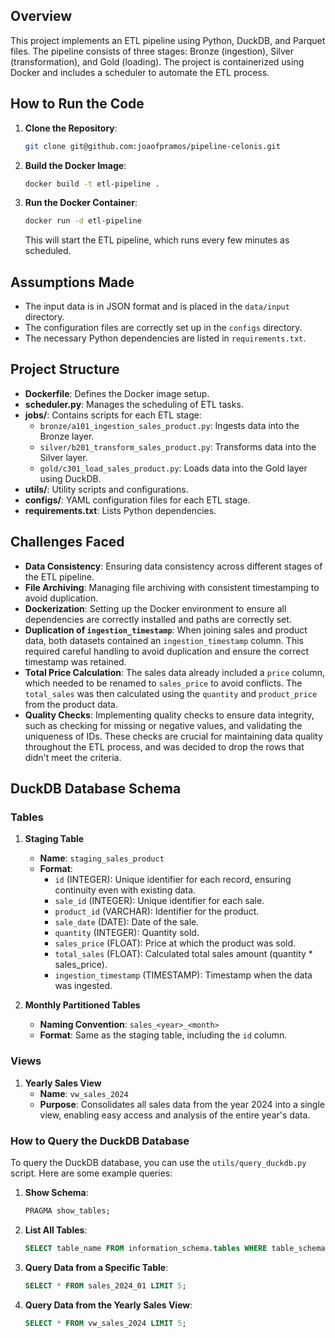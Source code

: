 ## Overview

This project implements an ETL pipeline using Python, DuckDB, and Parquet files. The pipeline consists of three stages: Bronze (ingestion), Silver (transformation), and Gold (loading). The project is containerized using Docker and includes a scheduler to automate the ETL process.

## How to Run the Code

1. **Clone the Repository**:
   ```bash
   git clone git@github.com:joaofpramos/pipeline-celonis.git
   ```

2. **Build the Docker Image**:
   ```bash
   docker build -t etl-pipeline .
   ```

3. **Run the Docker Container**:
   ```bash
   docker run -d etl-pipeline
   ```

   This will start the ETL pipeline, which runs every few minutes as scheduled.

## Assumptions Made

- The input data is in JSON format and is placed in the `data/input` directory.
- The configuration files are correctly set up in the `configs` directory.
- The necessary Python dependencies are listed in `requirements.txt`.

## Project Structure

- **Dockerfile**: Defines the Docker image setup.
- **scheduler.py**: Manages the scheduling of ETL tasks.
- **jobs/**: Contains scripts for each ETL stage:
  - `bronze/a101_ingestion_sales_product.py`: Ingests data into the Bronze layer.
  - `silver/b201_transform_sales_product.py`: Transforms data into the Silver layer.
  - `gold/c301_load_sales_product.py`: Loads data into the Gold layer using DuckDB.
- **utils/**: Utility scripts and configurations.
- **configs/**: YAML configuration files for each ETL stage.
- **requirements.txt**: Lists Python dependencies.

## Challenges Faced

- **Data Consistency**: Ensuring data consistency across different stages of the ETL pipeline.
- **File Archiving**: Managing file archiving with consistent timestamping to avoid duplication.
- **Dockerization**: Setting up the Docker environment to ensure all dependencies are correctly installed and paths are correctly set.
- **Duplication of `ingestion_timestamp`**: When joining sales and product data, both datasets contained an `ingestion_timestamp` column. This required careful handling to avoid duplication and ensure the correct timestamp was retained.
- **Total Price Calculation**: The sales data already included a `price` column, which needed to be renamed to `sales_price` to avoid conflicts. The `total_sales` was then calculated using the `quantity` and `product_price` from the product data.
- **Quality Checks**: Implementing quality checks to ensure data integrity, such as checking for missing or negative values, and validating the uniqueness of IDs. These checks are crucial for maintaining data quality throughout the ETL process, and was decided to drop the rows that didn't meet the criteria.

## DuckDB Database Schema

### Tables

1. **Staging Table**
   - **Name**: `staging_sales_product`
   - **Format**:
     - `id` (INTEGER): Unique identifier for each record, ensuring continuity even with existing data.
     - `sale_id` (INTEGER): Unique identifier for each sale.
     - `product_id` (VARCHAR): Identifier for the product.
     - `sale_date` (DATE): Date of the sale.
     - `quantity` (INTEGER): Quantity sold.
     - `sales_price` (FLOAT): Price at which the product was sold.
     - `total_sales` (FLOAT): Calculated total sales amount (quantity * sales_price).
     - `ingestion_timestamp` (TIMESTAMP): Timestamp when the data was ingested.

2. **Monthly Partitioned Tables**
   - **Naming Convention**: `sales_<year>_<month>`
   - **Format**: Same as the staging table, including the `id` column.

### Views

1. **Yearly Sales View**
   - **Name**: `vw_sales_2024`
   - **Purpose**: Consolidates all sales data from the year 2024 into a single view, enabling easy access and analysis of the entire year's data.

### How to Query the DuckDB Database

To query the DuckDB database, you can use the `utils/query_duckdb.py` script. Here are some example queries:

1. **Show Schema**:
   ```sql
   PRAGMA show_tables;
   ```

2. **List All Tables**:
   ```sql
   SELECT table_name FROM information_schema.tables WHERE table_schema='main';
   ```

3. **Query Data from a Specific Table**:
   ```sql
   SELECT * FROM sales_2024_01 LIMIT 5;
   ```

4. **Query Data from the Yearly Sales View**:
   ```sql
   SELECT * FROM vw_sales_2024 LIMIT 5;
   ```

